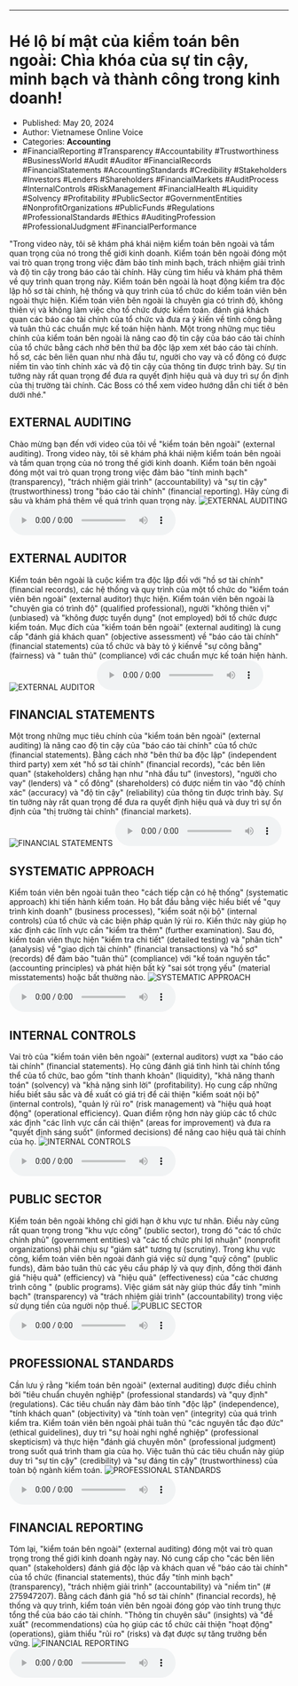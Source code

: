 
---

# Hé lộ bí mật của kiểm toán bên ngoài: Chìa khóa của sự tin cậy, minh bạch và thành công trong kinh doanh!

- Published: May 20, 2024
- Author: Vietnamese Online Voice
- Categories: **Accounting**
- #FinancialReporting #Transparency #Accountability #Trustworthiness #BusinessWorld #Audit #Auditor #FinancialRecords #FinancialStatements #AccountingStandards #Credibility #Stakeholders #Investors #Lenders #Shareholders #FinancialMarkets #AuditProcess #InternalControls #RiskManagement #FinancialHealth #Liquidity #Solvency #Profitability #PublicSector #GovernmentEntities #NonprofitOrganizations #PublicFunds #Regulations #ProfessionalStandards #Ethics #AuditingProfession #ProfessionalJudgment #FinancialPerformance

"Trong video này, tôi sẽ khám phá khái niệm kiểm toán bên ngoài và tầm quan trọng của nó trong thế giới kinh doanh. Kiểm toán bên ngoài đóng một vai trò quan trọng trong việc đảm bảo tính minh bạch, trách nhiệm giải trình và độ tin cậy trong báo cáo tài chính. Hãy cùng tìm hiểu và khám phá thêm về quy trình quan trọng này. Kiểm toán bên ngoài là hoạt động kiểm tra độc lập hồ sơ tài chính, hệ thống và quy trình của tổ chức do kiểm toán viên bên ngoài thực hiện. Kiểm toán viên bên ngoài là chuyên gia có trình độ, không thiên vị và không làm việc cho tổ chức được kiểm toán. đánh giá khách quan các báo cáo tài chính của tổ chức và đưa ra ý kiến ​​về tính công bằng và tuân thủ các chuẩn mực kế toán hiện hành. Một trong những mục tiêu chính của kiểm toán bên ngoài là nâng cao độ tin cậy của báo cáo tài chính của tổ chức bằng cách nhờ bên thứ ba độc lập xem xét báo cáo tài chính. hồ sơ, các bên liên quan như nhà đầu tư, người cho vay và cổ đông có được niềm tin vào tính chính xác và độ tin cậy của thông tin được trình bày. Sự tin tưởng này rất quan trọng để đưa ra quyết định hiệu quả và duy trì sự ổn định của thị trường tài chính. Các Boss có thể xem video hướng dẫn chi tiết ở bên dưới nhé."


## EXTERNAL AUDITING

Chào mừng bạn đến với video của tôi về "kiểm toán bên ngoài" (external auditing). Trong video này, tôi sẽ khám phá khái niệm kiểm toán bên ngoài và tầm quan trọng của nó trong thế giới kinh doanh. Kiểm toán bên ngoài đóng một vai trò quan trọng trong việc đảm bảo "tính minh bạch" (transparency), "trách nhiệm giải trình" (accountability) và "sự tin cậy" (trustworthiness) trong "báo cáo tài chính" (financial reporting). Hãy cùng đi sâu và khám phá thêm về quá trình quan trọng này.
![EXTERNAL AUDITING](https://http-archiver-apis-production-80.schnworks.com/storage/images/transitions/2024-05-20/transition-23530039542-Montserrat-ExtraBold-4A148C.jpg)
<audio controls>
    <source src="https://http-archiver-apis-production-80.schnworks.com/storage/storage/audio/file-34369114371.mp3" type="audio/mpeg">
</audio>



## EXTERNAL AUDITOR

Kiểm toán bên ngoài là cuộc kiểm tra độc lập đối với "hồ sơ tài chính" (financial records), các hệ thống và quy trình của một tổ chức do "kiểm toán viên bên ngoài" (external auditor) thực hiện. Kiểm toán viên bên ngoài là "chuyên gia có trình độ" (qualified professional), người "không thiên vị" (unbiased) và "không được tuyển dụng" (not employed) bởi tổ chức được kiểm toán. Mục đích của "kiểm toán bên ngoài" (external auditing) là cung cấp "đánh giá khách quan" (objective assessment) về "báo cáo tài chính" (financial statements) của tổ chức và bày tỏ ý kiến ​​về "sự công bằng" (fairness) và " tuân thủ" (compliance) với các chuẩn mực kế toán hiện hành.
![EXTERNAL AUDITOR](https://http-archiver-apis-production-80.schnworks.com/storage/images/transitions/2024-05-20/transition-17730577098-Montserrat-Black-7B1FA2.jpg)
<audio controls>
    <source src="https://http-archiver-apis-production-80.schnworks.com/storage/storage/audio/file-32668924397.mp3" type="audio/mpeg">
</audio>



## FINANCIAL STATEMENTS

Một trong những mục tiêu chính của "kiểm toán bên ngoài" (external auditing) là nâng cao độ tin cậy của "báo cáo tài chính" của tổ chức (financial statements). Bằng cách nhờ "bên thứ ba độc lập" (independent third party) xem xét "hồ sơ tài chính" (financial records), "các bên liên quan" (stakeholders) chẳng hạn như "nhà đầu tư" (investors), "người cho vay" (lenders) và " cổ đông" (shareholders) có được niềm tin vào "độ chính xác" (accuracy) và "độ tin cậy" (reliability) của thông tin được trình bày. Sự tin tưởng này rất quan trọng để đưa ra quyết định hiệu quả và duy trì sự ổn định của "thị trường tài chính" (financial markets).
![FINANCIAL STATEMENTS](https://http-archiver-apis-production-80.schnworks.com/storage/images/transitions/2024-05-20/transition-46090483623-Montserrat-Medium-512DA8.jpg)
<audio controls>
    <source src="https://http-archiver-apis-production-80.schnworks.com/storage/storage/audio/file-27207405324.mp3" type="audio/mpeg">
</audio>



## SYSTEMATIC APPROACH

Kiểm toán viên bên ngoài tuân theo "cách tiếp cận có hệ thống" (systematic approach) khi tiến hành kiểm toán. Họ bắt đầu bằng việc hiểu biết về "quy trình kinh doanh" (business processes), "kiểm soát nội bộ" (internal controls) của tổ chức và các biện pháp quản lý rủi ro. Kiến thức này giúp họ xác định các lĩnh vực cần "kiểm tra thêm" (further examination). Sau đó, kiểm toán viên thực hiện "kiểm tra chi tiết" (detailed testing) và "phân tích" (analysis) về "giao dịch tài chính" (financial transactions) ​​và "hồ sơ" (records) để đảm bảo "tuân thủ" (compliance) với "kế toán nguyên tắc" (accounting principles) và phát hiện bất kỳ "sai sót trọng yếu" (material misstatements) hoặc bất thường nào.
![SYSTEMATIC APPROACH](https://http-archiver-apis-production-80.schnworks.com/storage/images/transitions/2024-05-20/transition--17866922218-Montserrat-Thin-303F9F.jpg)
<audio controls>
    <source src="https://http-archiver-apis-production-80.schnworks.com/storage/storage/audio/file-45360256453.mp3" type="audio/mpeg">
</audio>



## INTERNAL CONTROLS

Vai trò của "kiểm toán viên bên ngoài" (external auditors) vượt xa "báo cáo tài chính" (financial statements). Họ cũng đánh giá tình hình tài chính tổng thể của tổ chức, bao gồm "tính thanh khoản" (liquidity), "khả năng thanh toán" (solvency) và "khả năng sinh lời" (profitability). Họ cung cấp những hiểu biết sâu sắc và đề xuất có giá trị để cải thiện "kiểm soát nội bộ" (internal controls), "quản lý rủi ro" (risk management) và "hiệu quả hoạt động" (operational efficiency). Quan điểm rộng hơn này giúp các tổ chức xác định "các lĩnh vực cần cải thiện" (areas for improvement) và đưa ra "quyết định sáng suốt" (informed decisions) để nâng cao hiệu quả tài chính của họ.
![INTERNAL CONTROLS](https://http-archiver-apis-production-80.schnworks.com/storage/images/transitions/2024-05-20/transition--37773408890-Montserrat-Thin-1A237E.jpg)
<audio controls>
    <source src="https://http-archiver-apis-production-80.schnworks.com/storage/storage/audio/file-43198686161.mp3" type="audio/mpeg">
</audio>



## PUBLIC SECTOR

Kiểm toán bên ngoài không chỉ giới hạn ở khu vực tư nhân. Điều này cũng rất quan trọng trong "khu vực công" (public sector), trong đó "các tổ chức chính phủ" (government entities) và "các tổ chức phi lợi nhuận" (nonprofit organizations) phải chịu sự "giám sát" tương tự (scrutiny). Trong khu vực công, kiểm toán viên bên ngoài đánh giá việc sử dụng "quỹ công" (public funds), đảm bảo tuân thủ các yêu cầu pháp lý và quy định, đồng thời đánh giá "hiệu quả" (efficiency) và "hiệu quả" (effectiveness) của "các chương trình công " (public programs). Việc giám sát này giúp thúc đẩy tính "minh bạch" (transparency) và "trách nhiệm giải trình" (accountability) trong việc sử dụng tiền của người nộp thuế.
![PUBLIC SECTOR](https://http-archiver-apis-production-80.schnworks.com/storage/images/transitions/2024-05-20/transition-15600393046-Montserrat-SemiBold-283593.jpg)
<audio controls>
    <source src="https://http-archiver-apis-production-80.schnworks.com/storage/storage/audio/file-9531366951.mp3" type="audio/mpeg">
</audio>



## PROFESSIONAL STANDARDS

Cần lưu ý rằng "kiểm toán bên ngoài" (external auditing) được điều chỉnh bởi "tiêu chuẩn chuyên nghiệp" (professional standards) và "quy định" (regulations). Các tiêu chuẩn này đảm bảo tính "độc lập" (independence), "tính khách quan" (objectivity) và "tính toàn vẹn" (integrity) của quá trình kiểm tra. Kiểm toán viên bên ngoài phải tuân thủ "các nguyên tắc đạo đức" (ethical guidelines), duy trì "sự hoài nghi nghề nghiệp" (professional skepticism) và thực hiện "đánh giá chuyên môn" (professional judgment) trong suốt quá trình tham gia của họ. Việc tuân thủ các tiêu chuẩn này giúp duy trì "sự tin cậy" (credibility) và "sự đáng tin cậy" (trustworthiness) của toàn bộ ngành kiểm toán.
![PROFESSIONAL STANDARDS](https://http-archiver-apis-production-80.schnworks.com/storage/images/transitions/2024-05-20/transition-11974375832-Montserrat-Bold-4A148C.jpg)
<audio controls>
    <source src="https://http-archiver-apis-production-80.schnworks.com/storage/storage/audio/file-29315773375.mp3" type="audio/mpeg">
</audio>



## FINANCIAL REPORTING

Tóm lại, "kiểm toán bên ngoài" (external auditing) đóng một vai trò quan trọng trong thế giới kinh doanh ngày nay. Nó cung cấp cho "các bên liên quan" (stakeholders) đánh giá độc lập và khách quan về "báo cáo tài chính" của tổ chức (financial statements), thúc đẩy "tính minh bạch" (transparency), "trách nhiệm giải trình" (accountability) và "niềm tin" (# 275947207). Bằng cách đánh giá "hồ sơ tài chính" (financial records), hệ thống và quy trình, kiểm toán viên bên ngoài đóng góp vào tính trung thực tổng thể của báo cáo tài chính. "Thông tin chuyên sâu" (insights) và "đề xuất" (recommendations) của họ giúp các tổ chức cải thiện "hoạt động" (operations), giảm thiểu "rủi ro" (risks) và đạt được sự tăng trưởng bền vững.
![FINANCIAL REPORTING](https://http-archiver-apis-production-80.schnworks.com/storage/images/transitions/2024-05-20/transition--7903373441-Montserrat-ExtraBold-303F9F.jpg)
<audio controls>
    <source src="https://http-archiver-apis-production-80.schnworks.com/storage/storage/audio/file-37360707736.mp3" type="audio/mpeg">
</audio>

